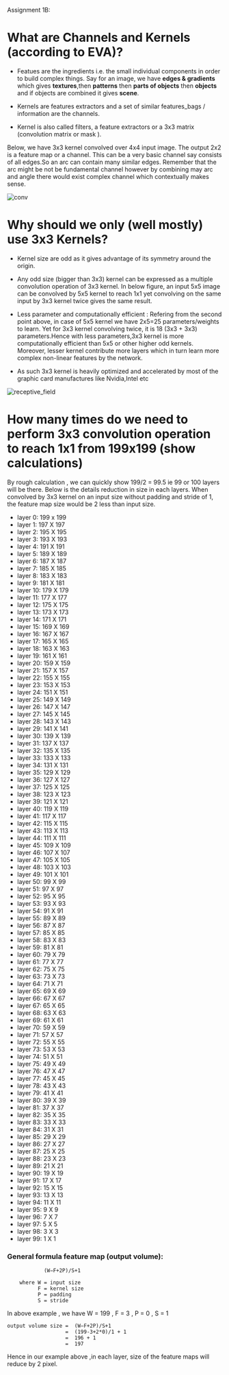 
Assignment 1B:

# What are Channels and Kernels (according to EVA)?

- Featues are the ingredients i.e. the small individual components in order to build complex things. Say for an image, we have 
**edges & gradients** which gives **textures**,then **patterns** then **parts of objects** then **objects** and if objects are
combined it gives **scene**. 


- Kernels are features extractors and a set of similar features_bags / information are the channels.


- Kernel is also called filters, a feature extractors or a 3x3 matrix (convolution matrix or mask ).

Below, we have 3x3 kernel convolved over 4x4 input image. The output 2x2 is  a feature map or a channel. This can be a very basic channel say consists of all edges.So an arc can contain many similar edges. Remember that the arc might be not be fundamental channel however by combining may arc and angle there would exist complex channel which contextually makes sense.

![conv](https://raw.githubusercontent.com/Mutum/conv_arithmetic/master/gif/no_padding_no_strides.gif)

# Why should we only (well mostly) use 3x3 Kernels?

- Kernel size are odd as it gives  advantage of its symmetry around the origin. 


- Any odd size (bigger than 3x3) kernel can be expressed as a multiple convolution operation of 3x3 kernel. In below figure, an input 5x5 image can be convolved by 5x5 kernel to reach 1x1 yet convolving on the same input by 3x3 kernel twice gives the same result. 


- Less parameter and computationally efficient : Refering from the second point above, in case of 5x5 kernel we have 2x5=25 parameters/weights to learn. Yet for 3x3 kernel convolving twice, it is   18 (3x3 + 3x3) parameters.Hence with less parameters,3x3 kernel is more computationally efficient than 5x5 or other higher odd kernels. Moreover, lesser kernel contribute more layers which in turn learn more complex non-linear features by the network.


- As such 3x3 kernel is heavily optimized and accelerated by most of the graphic card manufactures like Nvidia,Intel etc

![receptive_field](https://mlblr.com/images/receptive_field.gif)

# How many times do we need to perform 3x3 convolution operation to reach 1x1 from 199x199 (show calculations)

By rough calculation , we can quickly show 199/2 = 99.5 ie 99 or 100 layers will be there. Below is the details reduction in size in each layers. When convolved by 3x3 kernel on an input size without padding and stride of 1, the feature map size would be 2 less than input size.

- layer 0: 199 x 199
- layer 1: 197 X 197
- layer 2: 195 X 195
- layer 3: 193 X 193
- layer 4: 191 X 191
- layer 5: 189 X 189
- layer 6: 187 X 187
- layer 7: 185 X 185
- layer 8: 183 X 183
- layer 9: 181 X 181
- layer 10: 179 X 179
- layer 11: 177 X 177
- layer 12: 175 X 175
- layer 13: 173 X 173
- layer 14: 171 X 171
- layer 15: 169 X 169
- layer 16: 167 X 167
- layer 17: 165 X 165
- layer 18: 163 X 163
- layer 19: 161 X 161
- layer 20: 159 X 159
- layer 21: 157 X 157
- layer 22: 155 X 155
- layer 23: 153 X 153
- layer 24: 151 X 151
- layer 25: 149 X 149
- layer 26: 147 X 147
- layer 27: 145 X 145
- layer 28: 143 X 143
- layer 29: 141 X 141
- layer 30: 139 X 139
- layer 31: 137 X 137
- layer 32: 135 X 135
- layer 33: 133 X 133
- layer 34: 131 X 131
- layer 35: 129 X 129
- layer 36: 127 X 127
- layer 37: 125 X 125
- layer 38: 123 X 123
- layer 39: 121 X 121
- layer 40: 119 X 119
- layer 41: 117 X 117
- layer 42: 115 X 115
- layer 43: 113 X 113
- layer 44: 111 X 111
- layer 45: 109 X 109
- layer 46: 107 X 107
- layer 47: 105 X 105
- layer 48: 103 X 103
- layer 49: 101 X 101
- layer 50: 99 X 99
- layer 51: 97 X 97
- layer 52: 95 X 95
- layer 53: 93 X 93
- layer 54: 91 X 91
- layer 55: 89 X 89
- layer 56: 87 X 87
- layer 57: 85 X 85
- layer 58: 83 X 83
- layer 59: 81 X 81
- layer 60: 79 X 79
- layer 61: 77 X 77
- layer 62: 75 X 75
- layer 63: 73 X 73
- layer 64: 71 X 71
- layer 65: 69 X 69
- layer 66: 67 X 67
- layer 67: 65 X 65
- layer 68: 63 X 63
- layer 69: 61 X 61
- layer 70: 59 X 59
- layer 71: 57 X 57
- layer 72: 55 X 55
- layer 73: 53 X 53
- layer 74: 51 X 51
- layer 75: 49 X 49
- layer 76: 47 X 47
- layer 77: 45 X 45
- layer 78: 43 X 43
- layer 79: 41 X 41
- layer 80: 39 X 39
- layer 81: 37 X 37
- layer 82: 35 X 35
- layer 83: 33 X 33
- layer 84: 31 X 31
- layer 85: 29 X 29
- layer 86: 27 X 27
- layer 87: 25 X 25
- layer 88: 23 X 23
- layer 89: 21 X 21
- layer 90: 19 X 19
- layer 91: 17 X 17
- layer 92: 15 X 15
- layer 93: 13 X 13
- layer 94: 11 X 11
- layer 95: 9 X 9
- layer 96: 7 X 7
- layer 97: 5 X 5
- layer 98: 3 X 3
- layer 99: 1 X 1



### General formula feature map (output volume): 
    
                (W−F+2P)/S+1
        
        where W = input size
              F = kernel size
              P = padding
              S = stride  
              
In above example , we have
             W = 199 ,
             F = 3 ,
             P = 0 ,
             S = 1
              
    output volume size =  (W−F+2P)/S+1
                       =  (199-3+2*0)/1 + 1 
                       =  196 + 1
                       =  197
                       
Hence in our example above ,in each layer, size of the feature maps will reduce by 2 pixel.


```python

```
